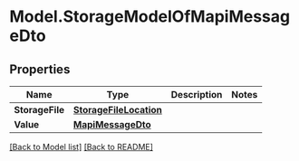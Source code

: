 # Model.StorageModelOfMapiMessageDto
## Properties
Name | Type | Description | Notes
------------ | ------------- | ------------- | -------------
**StorageFile** | [**StorageFileLocation**](StorageFileLocation.md) |  | 
**Value** | [**MapiMessageDto**](MapiMessageDto.md) |  | 



[[Back to Model list]](Models.doc) [[Back to README]](README.md)


